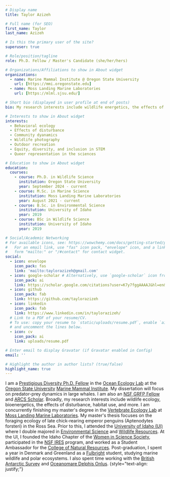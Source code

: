 ```yaml
---
# Display name
title: Taylor Azizeh

# Full name (for SEO)
first_name: Taylor
last_name: Azizeh

# Is this the primary user of the site?
superuser: true

# Role/position/tagline
role: Ph.D. Fellow / Master's Candidate (she/her/hers)

# Organizations/Affiliations to show in About widget
organizations:
  - name: Marine Mammal Institute @ Oregon State University
    url: [https://mmi.oregonstate.edu]
  - name: Moss Landing Marine Laboratories
    url: [https://mlml.sjsu.edu/]

# Short bio (displayed in user profile at end of posts)
bio: My research interests include wildlife energetics, the effects of disturbance, polar biology, and more!

# Interests to show in About widget
interests:
  - Behavioral ecology
  - Effects of disturbance
  - Community dyanamics
  - Wildlife photography
  - Outdoor recreation
  - Equity, diversity, and inclusion in STEM
  - Queer representation in the sciences

# Education to show in About widget
education:
  courses:
    - course: Ph.D. in Wildlife Science
      institution: Oregon State University
      year: September 2024 - current
    - course: M.Sc. in Marine Science
      institution: Moss Landing Marine Laboratories
      year: August 2021 - current
    - course: B.Sc. in Environmental Science
      institution: University of Idaho
      year: 2019
    - course: BSc in Wildlife Science
      institution: University of Idaho
      year: 2019

# Social/Academic Networking
# For available icons, see: https://wowchemy.com/docs/getting-started/page-builder/#icons
#   For an email link, use "fas" icon pack, "envelope" icon, and a link in the
#   form "mailto:" or "/#contact" for contact widget.
social:
  - icon: envelope
    icon_pack: fas
    link: 'mailto:taylorazizeh@gmail.com'
  - icon: google-scholar # Alternatively, use `google-scholar` icon from `ai` icon pack
    icon_pack: ai
    link: https://scholar.google.com/citations?user=K7y7fggAAAAJ&hl=en&authuser=1)
  - icon: github
    icon_pack: fab
    link: https://github.com/taylorazizeh
  - icon: linkedin
    icon_pack: fab
    link: https://www.linkedin.com/in/taylorazizeh/
  # Link to a PDF of your resume/CV.
  # To use: copy your resume to `static/uploads/resume.pdf`, enable `ai` icons in `params.yaml`,
  # and uncomment the lines below.
  - icon: cv
    icon_pack: ai
    link: uploads/resume.pdf

# Enter email to display Gravatar (if Gravatar enabled in Config)
email: ''

# Highlight the author in author lists? (true/false)
highlight_name: true
---
```


I am a [Prestigious Diversity Ph.D. Fellow](https://gradschool.oregonstate.edu/awards/prestigious-diversity-fellowship) in the [Ocean Ecology Lab](https://www.oceanecologylab.org/) at the [Oregon State University](https://fwcs.oregonstate.edu/) [Marine Mammal Institute](https://mmi.oregonstate.edu). My dissertation will focus on predator-prey dynamics in large whales. I am also an [NSF GRFP Fellow](https://www.nsfgrfp.org/) and [ARCS Scholar](https://oregon.arcsfoundation.org/). Broadly, my research interests include wildlife ecology, bioenergetics, the effects of disturbance, habitat use, and more. I am concurrently finishing my master's degree in the [Vertebrate Ecology Lab](https://mlml.sjsu.edu/birdmam/) at [Moss Landing Marine Laboratories](https://mlml.sjsu.edu). My master's thesis focuses on the foraging ecology of late chick-rearing emperor penguins (Aptenodytes forsteri) in the Ross Sea. Prior to this, I attended the [University of Idaho (UI)](https://www.uidaho.edu/) where I double majored in [Environmental Science](https://www.uidaho.edu/cnr/departments/environmental-science-program) and [Wildlife Resources](https://www.uidaho.edu/cnr/undergraduate-programs/bs-wildlife). At the UI, I founded the Idaho Chapter of the [Women in Science Society](https://www.womeninsciencesociety.org/), participated in the [NSF IRES](https://new.nsf.gov/funding/opportunities/international-research-experiences-students-ires-0) program, and worked as a Student Ambassador for the [College of Natural Resources](https://www.uidaho.edu/cnr). Post-graduation, I spent a year in Denmark and Greenland as a [Fulbright](https://fulbright.org/) student, studying marine wildlife and polar ecosystems. I also spent time working with the [British Antarctic Survey](https://www.bas.ac.uk/) and [Oceanomare Delphis Onlus](https://oceanomaredelphis.org/en/).
{style="text-align: justify;"}
